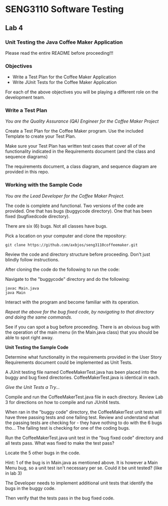 # SENG3110 Software Testing
## Lab 4 
### Unit Testing the Java Coffee Maker Application

Please read the entire README before proceeding!!!

### Objectives

- Write a Test Plan for the Coffee Maker Application 
- Write JUnit Tests for the Coffee Maker Application

For each of the above objectives you will be playing a different role on the development team.

### Write a Test Plan

*You are the Quality Assurance (QA) Engineer for the Coffee Maker Project*

Create a Test Plan for the Coffee Maker program.  Use the included Template to create your Test Plan.

Make sure your Test Plan has written test cases that cover all of the functionality indicated in the Requirements document (and the class and sequence diagrams)

The requirements document, a class diagram, and sequence diagram are provided in this repo.

### Working with the Sample Code

*You are the Lead Developer for the Coffee Maker Project.*

The code is complete and functional.  Two versions of the code are provided.  One that has bugs (buggycode directory).  One that has been fixed (bugfixedcode directory). 

There are six (6) bugs.  Not all classes have bugs.

Pick a location on your computer and clone the repository:

``` git clone https://github.com/axbjos/seng3110coffeemaker.git ```

Review the code and directory structure before proceeding.  Don't just blindly follow instructions.

After cloning the code do the following to run the code:

Navigate to the "buggycode" directory and do the following:

```
javac Main.java
java Main
```

Interact with the program and become familiar with its operation.

*Repeat the above for the bug fixed code, by navigating to that directory and doing the same commands.*

See if you can spot a bug before proceeding.  There is an obvious bug with the operation of the main menu (in the Main.java class) that you should be able to spot right away.

**Unit Testing the Sample Code**

Determine what functionality in the requirements provided in the User Story Requirements document could be implemented as Unit Tests.

A JUnit testing file named CoffeeMakerTest.java has been placed into the buggy and bug fixed directories.  CoffeeMakerTest.java is identical in each.

*Give the Unit Tests a Try...*

Compile and run the CoffeeMakerTest.java file in each directory.  Review Lab 3 for directions on how to compile and run JUnit4 tests.

When ran in the "buggy code" directory, the CoffeeMakerTest unit tests will have three passing tests and one failing test. Review and understand what the passing tests are checking for - they have nothing to do with the 6 bugs tho...  The failing test is checking for one of the coding bugs.

Run the CoffeeMakerTest.java unit test in the "bug fixed code" directory and all tests pass.  What was fixed to make the test pass?

Locate the 5 other bugs in the code.

Hint: 1 of the bug is in Main.java as mentioned above.  It is however a Main Menu bug, so a unit test isn't necessary per se. Could it be unit tested? (like in lab 3)

The Developer needs to implement additional unit tests that identify the bugs in the buggy code.

Then verify that the tests pass in the bug fixed code.
